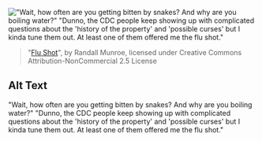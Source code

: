 !["Wait, how often are you getting bitten by snakes? And why are you boiling water?" "Dunno, the CDC people keep showing up with complicated questions about the 'history of the property' and 'possible curses' but I kinda tune them out. At least one of them offered me the flu shot."](https://imgs.xkcd.com/comics/flu_shot.png)
> "[Flu Shot](https://xkcd.com/2238/)", by Randall Munroe, licensed under Creative Commons Attribution-NonCommercial 2.5 License

## Alt Text
"Wait, how often are you getting bitten by snakes? And why are you boiling water?" "Dunno, the CDC people keep showing up with complicated questions about the 'history of the property' and 'possible curses' but I kinda tune them out. At least one of them offered me the flu shot."
